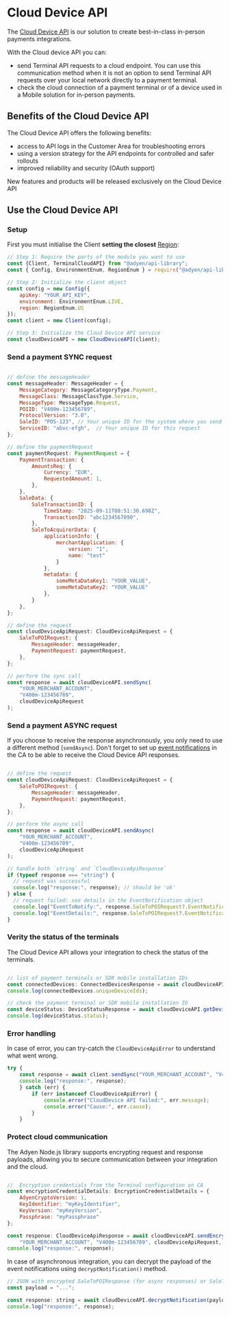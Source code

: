 # Cloud Device API 

The [Cloud Device API](https://docs.adyen.com/api-explorer/cloud-device-api/1/overview) is our solution to create best-in-class in-person payments integrations. 

With the Cloud device API you can:

- send Terminal API requests to a cloud endpoint. You can use this communication method when it is not an option to send Terminal API requests over your local network directly to a payment terminal.
- check the cloud connection of a payment terminal or of a device used in a Mobile solution for in-person payments.

## Benefits of the Cloud Device API

The Cloud Device API offers the following benefits:
- access to API logs in the Customer Area for troubleshooting errors
- using a version strategy for the API endpoints for controlled and safer rollouts
- improved reliability and security (OAuth support)

New features and products will be released exclusively on the Cloud Device API

## Use the Cloud Device API 

### Setup

First you must initialise the Client **setting the closest** [Region](https://docs.adyen.com/point-of-sale/design-your-integration/terminal-api/#cloud):
``` javascript
// Step 1: Require the parts of the module you want to use
const {Client, TerminalCloudAPI} from "@adyen/api-library";
const { Config, EnvironmentEnum, RegionEnum } = require("@adyen/api-library");

// Step 2: Initialize the client object
const config = new Config({
    apiKey: "YOUR_API_KEY",
    environment: EnvironmentEnum.LIVE,
    region: RegionEnum.US
});
const client = new Client(config);

// Step 3: Initialize the Cloud Device API service
const cloudDeviceAPI = new CloudDeviceAPI(client);
```

### Send a payment SYNC request

```javascript

// define the messageHeader
const messageHeader: MessageHeader = {
    MessageCategory: MessageCategoryType.Payment,
    MessageClass: MessageClassType.Service,
    MessageType: MessageType.Request,
    POIID: "V400m-123456789",
    ProtocolVersion: "3.0",
    SaleID: "POS-123", // Your unique ID for the system where you send this request from
    ServiceID: "abvc-efgh",  // Your unique ID for this request
};

// define the paymentRequest
const paymentRequest: PaymentRequest = {
    PaymentTransaction: {
        AmountsReq: {
            Currency: "EUR",
            RequestedAmount: 1,
        },
    },
    SaleData: {
        SaleTransactionID: {
            TimeStamp: "2025-09-11T08:51:30.698Z",
            TransactionID: "abc1234567890",
        },
        SaleToAcquirerData: {
            applicationInfo: {
                merchantApplication: {
                    version: "1",
                    name: "test"
                }
            },
            metadata: {
                someMetaDataKey1: "YOUR_VALUE",
                someMetaDataKey2: "YOUR_VALUE"
            },
        }
    },
};

// define the request
const cloudDeviceApiRequest: CloudDeviceApiRequest = {
    SaleToPOIRequest: {
        MessageHeader: messageHeader,
        PaymentRequest: paymentRequest,
    },
};

// perform the sync call
const response = await cloudDeviceAPI.sendSync(
    "YOUR_MERCHANT_ACCOUNT",
    "V400m-123456789",
    cloudDeviceApiRequest
);
```


### Send a payment ASYNC request

If you choose to receive the response asynchronously, you only need to use a different method (`sendAsync`). 
Don't forget to set up [event notifications](https://docs.adyen.com/point-of-sale/design-your-integration/notifications/event-notifications/) in the CA to be able to receive the Cloud Device API responses.

```javascript

// define the request
const cloudDeviceApiRequest: CloudDeviceApiRequest = {
    SaleToPOIRequest: {
        MessageHeader: messageHeader,
        PaymentRequest: paymentRequest,
    },
};

// perform the async call
const response = await cloudDeviceAPI.sendAsync(
    "YOUR_MERCHANT_ACCOUNT",
    "V400m-123456789",
    cloudDeviceApiRequest
);

// handle both `string` and `CloudDeviceApiResponse`
if (typeof response === "string") {
  // request was successful
  console.log("response:", response); // should be 'ok'
} else {
  // request failed: see details in the EventNotification object
  console.log("EventToNotify:", response.SaleToPOIRequest?.EventNotification?.EventToNotify);
  console.log("EventDetails:", response.SaleToPOIRequest?.EventNotification?.EventDetails);
}
```

### Verity the status of the terminals

The Cloud Device API allows your integration to check the status of the terminals.

```javascript

// list of payment terminals or SDK mobile installation IDs
const connectedDevices: ConnectedDevicesResponse = await cloudDeviceAPI.getConnectedDevices("YOUR_MERCHANT_ACCOUNT");
console.log(connectedDevices.uniqueDeviceIds);

// check the payment terminal or SDK mobile installation ID 
const deviceStatus: DeviceStatusResponse = await cloudDeviceAPI.getDeviceStatus("YOUR_MERCHANT_ACCOUNT", "V400m-123456789");
console.log(deviceStatus.status);

```

### Error handling

In case of error, you can try-catch the `CloudDeviceApiError` to understand what went wrong.

```javascript
try {
    const response = await client.sendSync("YOUR_MERCHANT_ACCOUNT", "V400m-123456789", cloudDeviceApiRequest);
    console.log("response:", response);
    } catch (err) {
        if (err instanceof CloudDeviceApiError) {
            console.error("CloudDevice API failed:", err.message);
            console.error("Cause:", err.cause);
        }
    }  
```

### Protect cloud communication

The Adyen Node.js library supports encrypting request and response payloads, allowing you to secure communication between your integration and the cloud. 

```javascript

//  Encryption credentials from the Terminal configuration on CA
const encryptionCredentialDetails: EncryptionCredentialDetails = {
    AdyenCryptoVersion: 1,
    KeyIdentifier: "myKeyIdentifier",
    KeyVersion: "myKeyVersion",
    Passphrase: "myPassphrase"
};

const response: CloudDeviceApiResponse = await cloudDeviceAPI.sendEncryptedSync(
    "YOUR_MERCHANT_ACCOUNT", "V400m-123456789", cloudDeviceApiRequest, encryptionCredentialDetails);
console.log("response:", response);
```

In case of asynchronous integration, you can decrypt the payload of the event notifications using `decryptNotification()` method.

```javascript
// JSON with encrypted SaleToPOIResponse (for async responses) or SaleToPOIRequest (for event notifications) 
const payload = "..."; 

const response: string = await cloudDeviceAPI.decryptNotification(payload, encryptionCredentialDetails);
console.log("response:", response);

```